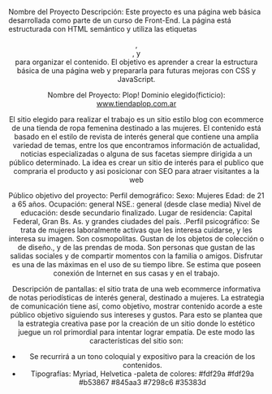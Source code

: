 Nombre del Proyecto
Descripción:
Este proyecto es una página web básica desarrollada como parte de un curso de Front-End. La página está estructurada con HTML semántico y utiliza las etiquetas <header>, <main>, y <footer> para organizar el contenido. El objetivo es aprender a crear la estructura básica de una página web y prepararla para futuras mejoras con CSS y JavaScript.


Nombre del Proyecto: Plop! 
Dominio elegido(ficticio): www.tiendaplop.com.ar 

El sitio elegido para realizar el trabajo es un sitio estilo blog con ecommerce de una tienda de ropa femenina destinado a las mujeres. El contenido está basado en el estilo de revista de interés general que contiene una amplia variedad de temas, entre los que encontramos información de actualidad, noticias especializadas o alguna de sus facetas siempre dirigida a un público determinado. La idea es crear un sitio de interés para el publico que compraria el producto y asi posicionar con SEO para atraer visitantes a la web 




Público objetivo del proyecto:
Perfil demográfico: Sexo: Mujeres Edad: de 21 a 65 años. Ocupación: general NSE.: general (desde clase media) Nivel de educación: desde secundario finalizado. Lugar de residencia: Capital Federal, Gran Bs. As. y grandes ciudades del país. .Perfil psicográfico: Se trata de mujeres laboralmente activas que les interesa cuidarse, y les interesa su imagen. Son cosmopolitas. Gustan de los objetos de colección o de diseño., y de las prendas de moda. Son personas que gustan de las salidas sociales y de compartir momentos con la familia o amigos. Disfrutar es una de las máximas en el uso de su tiempo libre. Se estima que poseen conexión de Internet en sus casas y en el trabajo. 


Descripción de pantallas: el sitio trata de una web ecommerce informativa de notas periodísticas de interés general, destinado a mujeres. La estrategia de comunicación tiene así, como objetivo, mostrar contenido acorde a este público objetivo siguiendo sus intereses y gustos. Para esto se plantea que la estrategia creativa pase por la creación de un sitio donde lo estético juegue un rol primordial para intentar lograr empatía. De este modo las características del sitio son: 
- Se recurrirá a un tono coloquial y expositivo para la creación de los contenidos.
- Tipografías: Myriad, Helvetica 
-paleta de colores: 
#fdf29a
#fdf29a
#b53867
#845aa3
#7298c6
#35383d

